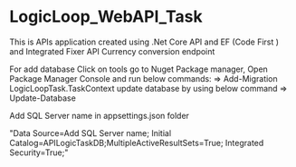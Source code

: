 # LogicLoop_WebAPI_Task
This is APIs application created using .Net Core API and EF (Code First ) and Integrated Fixer API Currency conversion endpoint

For add database Click on tools go to Nuget Package manager, Open Package Manager Console and run below commands:
=> Add-Migration LogicLoopTask.TaskContext
update database by using below command
=> Update-Database

Add SQL Server name in appsettings.json folder

"Data Source=Add SQL Server name; Initial Catalog=APILogicTaskDB;MultipleActiveResultSets=True; Integrated Security=True;"

